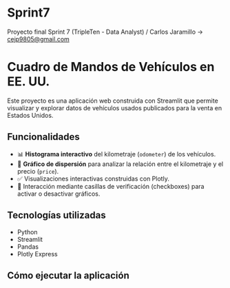 # **Sprint7**
Proyecto final Sprint 7 (TripleTen - Data Analyst) / Carlos Jaramillo → cejp9805@gmail.com

# Cuadro de Mandos de Vehículos en EE. UU.

Este proyecto es una aplicación web construida con Streamlit que permite visualizar y explorar datos de vehículos usados publicados para la venta en Estados Unidos.

## Funcionalidades

- 📊 **Histograma interactivo** del kilometraje (`odometer`) de los vehículos.
- 🧩 **Gráfico de dispersión** para analizar la relación entre el kilometraje y el precio (`price`).
- ✅ Visualizaciones interactivas construidas con Plotly.
- 👤 Interacción mediante casillas de verificación (checkboxes) para activar o desactivar gráficos.

## Tecnologías utilizadas

- Python
- Streamlit
- Pandas
- Plotly Express

## Cómo ejecutar la aplicación